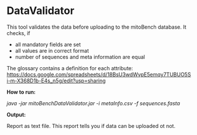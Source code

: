 # DataValidator

This tool validates the data before uploading to the mitoBench database. 
It checks, if
- all mandatory fields are set
- all values are in correct format
- number of sequences and meta information are equal

The glossary contains a definition for each attribute:
https://docs.google.com/spreadsheets/d/18BsU3wdWvpE5emqy7TUBUO5Si-m-X368D1b-E4s_n5g/edit?usp=sharing


**How to run:**

*java -jar mitoBenchDataValidator.jar -i metaInfo.csv -f sequences.fasta*

**Output:** 

Report as text file. This report tells you if data can be uploaded ot not.
